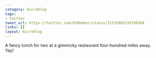 ```yaml
---
category: microblog
tags:
- twitter
tweet_url: https://twitter.com/ExMember/status/31133983135760384
links: []
layout: microblog
---
```

A fancy lunch for two at a gimmicky restaurant four-hundred miles away. Yay!

